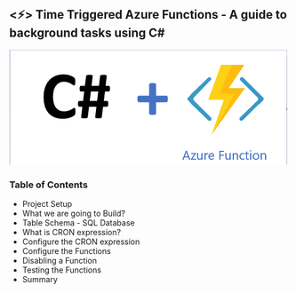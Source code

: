 ## <⚡> Time Triggered Azure Functions - A guide to background tasks using C#

![picture alt](https://github.com/JayKrishnareddy/API_EFCore_AzureFunctions/blob/master/B12.png "Azure Functions - C#")

### Table of Contents

- Project Setup
- What we are going to Build?
- Table Schema - SQL Database
- What is CRON expression?
- Configure the CRON expression
- Configure the Functions
- Disabling a Function
- Testing the Functions
- Summary
